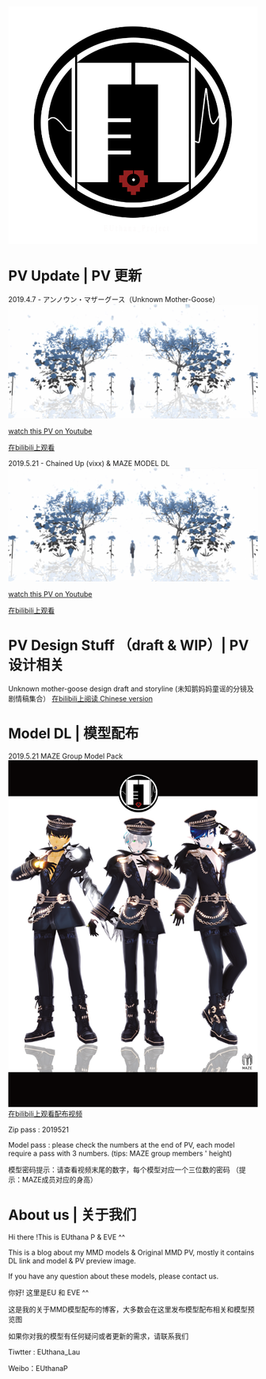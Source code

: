 ![](image/EU2.png)



# PV Update |  PV 更新

2019.4.7 - アンノウン・マザーグース（Unknown Mother-Goose）
![](image/unkown.png)

[watch this PV on Youtube](https://www.youtube.com/watch?v=EWocFcocft8&lc=z22vvx0znzmcsnfhf04t1aokgmuyedliemix1xdre0fmrk0h00410)

[在bilibili上观看](https://www.bilibili.com/video/av48569151)

2019.5.21 - Chained Up (vixx) & MAZE MODEL DL
![](image/unkown.png)

[watch this PV on Youtube](https://www.youtube.com/watch?v=EWocFcocft8&lc=z22vvx0znzmcsnfhf04t1aokgmuyedliemix1xdre0fmrk0h00410)

[在bilibili上观看](https://www.bilibili.com/video/av48569151)

# PV Design Stuff （draft & WIP）|  PV 设计相关 

Unknown mother-goose design draft and storyline (未知鹅妈妈童谣的分镜及剧情稿集合）
[在bilibili上阅读 Chinese version](https://www.bilibili.com/read/cv2523141)


# Model DL  | 模型配布

2019.5.21 MAZE Group Model Pack
![](image/MAZE_Poster.png) 
[在bilibili上观看配布视频](https://www.bilibili.com/video/av48569151)


Zip pass  : 2019521

Model pass : please check the numbers at the end of PV, each model require a pass with 3 numbers. (tips: MAZE group members ' height)

模型密码提示：请查看视频末尾的数字，每个模型对应一个三位数的密码 （提示：MAZE成员对应的身高）




# About us  |  关于我们
Hi there !This is EUthana P & EVE ^^ 

This is a blog about my MMD models & Original MMD PV, mostly it contains DL link and model & PV  preview image.

If you have any question about these models, please contact us.


你好! 这里是EU 和 EVE ^^

这是我的关于MMD模型配布的博客，大多数会在这里发布模型配布相关和模型预览图

如果你对我的模型有任何疑问或者更新的需求，请联系我们


Tiwtter : EUthana_Lau    

Weibo：EUthanaP

